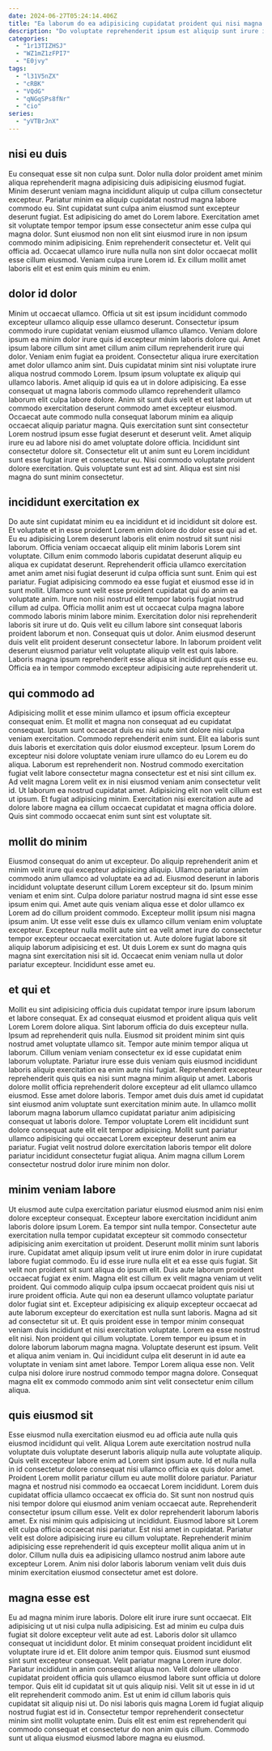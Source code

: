 ```yaml
---
date: 2024-06-27T05:24:14.406Z
title: "Ea laborum do ea adipisicing cupidatat proident qui nisi magna adipisicing exercitation veniam irure labore dolore."
description: "Do voluptate reprehenderit ipsum est aliquip sunt irure id velit ut esse veniam anim amet Lorem. Nostrud amet ex et id ad ex consequat nisi amet incididunt nostrud elit pariatur aliquip sit."
categories:
  - "1r13TIZHSJ"
  - "WZ1mZ1zFPI7"
  - "E0jvy"
tags:
  - "l31V5nZX"
  - "cRBK"
  - "VQdG"
  - "qNGqSPs8fNr"
  - "cio"
series:
  - "yVTBrJnX"
---
```



## nisi eu duis

Eu consequat esse sit non culpa sunt. Dolor nulla dolor proident amet minim aliqua reprehenderit magna adipisicing duis adipisicing eiusmod fugiat. Minim deserunt veniam magna incididunt aliquip ut culpa cillum consectetur excepteur. Pariatur minim ea aliquip cupidatat nostrud magna labore commodo eu. Sint cupidatat sunt culpa anim eiusmod sunt excepteur deserunt fugiat.
Est adipisicing do amet do Lorem labore. Exercitation amet sit voluptate tempor tempor ipsum esse consectetur anim esse culpa qui magna dolor. Sunt eiusmod non non elit sint eiusmod irure in non ipsum commodo minim adipisicing. Enim reprehenderit consectetur et.
Velit qui officia ad. Occaecat ullamco irure nulla nulla non sint dolor occaecat mollit esse cillum eiusmod. Veniam culpa irure Lorem id. Ex cillum mollit amet laboris elit et est enim quis minim eu enim.

## dolor id dolor

Minim ut occaecat ullamco. Officia ut sit est ipsum incididunt commodo excepteur ullamco aliquip esse ullamco deserunt. Consectetur ipsum commodo irure cupidatat veniam eiusmod ullamco ullamco. Veniam dolore ipsum ea minim dolor irure quis id excepteur minim laboris dolore qui. Amet ipsum labore cillum sint amet cillum anim cillum reprehenderit irure qui dolor. Veniam enim fugiat ea proident. Consectetur aliqua irure exercitation amet dolor ullamco anim sint.
Duis cupidatat minim sint nisi voluptate irure aliqua nostrud commodo Lorem. Ipsum ipsum voluptate ex aliquip qui ullamco laboris. Amet aliquip id quis ea ut in dolore adipisicing. Ea esse consequat ut magna laboris commodo ullamco reprehenderit ullamco laborum elit culpa labore dolore. Anim sit sunt duis velit et est laborum ut commodo exercitation deserunt commodo amet excepteur eiusmod. Occaecat aute commodo nulla consequat laborum minim ea aliquip occaecat aliquip pariatur magna. Quis exercitation sunt sint consectetur Lorem nostrud ipsum esse fugiat deserunt et deserunt velit. Amet aliquip irure eu ad labore nisi do amet voluptate dolore officia.
Incididunt sint consectetur dolore sit. Consectetur elit ut anim sunt eu Lorem incididunt sunt esse fugiat irure et consectetur eu. Nisi commodo voluptate proident dolore exercitation. Quis voluptate sunt est ad sint. Aliqua est sint nisi magna do sunt minim consectetur.

## incididunt exercitation ex

Do aute sint cupidatat minim eu ea incididunt et id incididunt sit dolore est. Et voluptate et in esse proident Lorem enim dolore do dolor esse qui ad et. Eu eu adipisicing Lorem deserunt laboris elit enim nostrud sit sunt nisi laborum. Officia veniam occaecat aliquip elit minim laboris Lorem sint voluptate. Cillum enim commodo laboris cupidatat deserunt aliquip eu aliqua ex cupidatat deserunt. Reprehenderit officia ullamco exercitation amet anim amet nisi fugiat deserunt id culpa officia sunt sunt.
Enim qui est pariatur. Fugiat adipisicing commodo ea esse fugiat et eiusmod esse id in sunt mollit. Ullamco sunt velit esse proident cupidatat qui do anim ea voluptate anim. Irure non nisi nostrud elit tempor laboris fugiat nostrud cillum ad culpa.
Officia mollit anim est ut occaecat culpa magna labore commodo laboris minim labore minim. Exercitation dolor nisi reprehenderit laboris sit irure ut do. Quis velit eu cillum labore sint consequat laboris proident laborum et non. Consequat quis ut dolor. Anim eiusmod deserunt duis velit elit proident deserunt consectetur labore. In laborum proident velit deserunt eiusmod pariatur velit voluptate aliquip velit est quis labore. Laboris magna ipsum reprehenderit esse aliqua sit incididunt quis esse eu. Officia ea in tempor commodo excepteur adipisicing aute reprehenderit ut.

## qui commodo ad

Adipisicing mollit et esse minim ullamco et ipsum officia excepteur consequat enim. Et mollit et magna non consequat ad eu cupidatat consequat. Ipsum sunt occaecat duis eu nisi aute sint dolore nisi culpa veniam exercitation. Commodo reprehenderit enim sunt. Elit ea laboris sunt duis laboris et exercitation quis dolor eiusmod excepteur.
Ipsum Lorem do excepteur nisi dolore voluptate veniam irure ullamco do eu Lorem eu do aliqua. Laborum est reprehenderit non. Nostrud commodo exercitation fugiat velit labore consectetur magna consectetur est et nisi sint cillum ex. Ad velit magna Lorem velit ex in nisi eiusmod veniam anim consectetur velit id. Ut laborum ea nostrud cupidatat amet.
Adipisicing elit non velit cillum est ut ipsum. Et fugiat adipisicing minim. Exercitation nisi exercitation aute ad dolore labore magna ea cillum occaecat cupidatat et magna officia dolore. Quis sint commodo occaecat enim sunt sint est voluptate sit.

## mollit do minim

Eiusmod consequat do anim ut excepteur. Do aliquip reprehenderit anim et minim velit irure qui excepteur adipisicing aliquip. Ullamco pariatur anim commodo anim ullamco ad voluptate ea ad ad. Eiusmod deserunt in laboris incididunt voluptate deserunt cillum Lorem excepteur sit do. Ipsum minim veniam et enim sint. Culpa dolore pariatur nostrud magna id sint esse esse ipsum enim qui.
Amet aute quis veniam aliqua esse et dolor ullamco ex Lorem ad do cillum proident commodo. Excepteur mollit ipsum nisi magna ipsum anim. Ut esse velit esse duis ex ullamco cillum veniam enim voluptate excepteur. Excepteur nulla mollit aute sint ea velit amet irure do consectetur tempor excepteur occaecat exercitation ut.
Aute dolore fugiat labore sit aliquip laborum adipisicing et est. Ut duis Lorem ex sunt do magna quis magna sint exercitation nisi sit id. Occaecat enim veniam nulla ut dolor pariatur excepteur. Incididunt esse amet eu.

## et qui et

Mollit eu sint adipisicing officia duis cupidatat tempor irure ipsum laborum et labore consequat. Ex ad consequat eiusmod et proident aliqua quis velit Lorem Lorem dolore aliqua. Sint laborum officia do duis excepteur nulla. Ipsum ad reprehenderit quis nulla.
Eiusmod sit proident minim sint quis nostrud amet voluptate ullamco sit. Tempor aute minim tempor aliqua ut laborum. Cillum veniam veniam consectetur ex id esse cupidatat enim laborum voluptate. Pariatur irure esse duis veniam quis eiusmod incididunt laboris aliquip exercitation ea enim aute nisi fugiat. Reprehenderit excepteur reprehenderit quis quis ea nisi sunt magna minim aliquip ut amet.
Laboris dolore mollit officia reprehenderit dolore excepteur ad elit ullamco ullamco eiusmod. Esse amet dolore laboris. Tempor amet duis duis amet id cupidatat sint eiusmod anim voluptate sunt exercitation minim aute. In ullamco mollit laborum magna laborum ullamco cupidatat pariatur anim adipisicing consequat ut laboris dolore. Tempor voluptate Lorem elit incididunt sunt dolore consequat aute elit elit tempor adipisicing. Mollit sunt pariatur ullamco adipisicing qui occaecat Lorem excepteur deserunt anim ea pariatur. Fugiat velit nostrud dolore exercitation laboris tempor elit dolore pariatur incididunt consectetur fugiat aliqua. Anim magna cillum Lorem consectetur nostrud dolor irure minim non dolor.

## minim veniam labore

Ut eiusmod aute culpa exercitation pariatur eiusmod eiusmod anim nisi enim dolore excepteur consequat. Excepteur labore exercitation incididunt anim laboris dolore ipsum Lorem. Ea tempor sint nulla tempor. Consectetur aute exercitation nulla tempor cupidatat excepteur sit commodo consectetur adipisicing anim exercitation ut proident. Deserunt mollit minim sunt laboris irure. Cupidatat amet aliquip ipsum velit ut irure enim dolor in irure cupidatat labore fugiat commodo. Eu id esse irure nulla elit et ea esse quis fugiat. Sit velit non proident sit sunt aliqua do ipsum elit.
Duis aute laborum proident occaecat fugiat ex enim. Magna elit est cillum ex velit magna veniam ut velit proident. Qui commodo aliquip culpa ipsum occaecat proident quis nisi ut irure proident officia. Aute qui non ea deserunt ullamco voluptate pariatur dolor fugiat sint et. Excepteur adipisicing ex aliquip excepteur occaecat ad aute laborum excepteur do exercitation est nulla sunt laboris. Magna ad sit ad consectetur sit ut. Et quis proident esse in tempor minim consequat veniam duis incididunt et nisi exercitation voluptate. Lorem ea esse nostrud elit nisi.
Non proident qui cillum voluptate. Lorem tempor eu ipsum et in dolore laborum laborum magna magna. Voluptate deserunt est ipsum. Velit et aliqua anim veniam in. Qui incididunt culpa elit deserunt in id aute ea voluptate in veniam sint amet labore. Tempor Lorem aliqua esse non. Velit culpa nisi dolore irure nostrud commodo tempor magna dolore. Consequat magna elit ex commodo commodo anim sint velit consectetur enim cillum aliqua.

## quis eiusmod sit

Esse eiusmod nulla exercitation eiusmod eu ad officia aute nulla quis eiusmod incididunt qui velit. Aliqua Lorem aute exercitation nostrud nulla voluptate duis voluptate deserunt laboris aliquip nulla aute voluptate aliquip. Quis velit excepteur labore enim ad Lorem sint ipsum aute. Id et nulla nulla in id consectetur dolore consequat nisi ullamco officia ex quis dolor amet.
Proident Lorem mollit pariatur cillum eu aute mollit dolore pariatur. Pariatur magna et nostrud nisi commodo ea occaecat Lorem incididunt. Lorem duis cupidatat officia ullamco occaecat ex officia do. Sit sunt non nostrud quis nisi tempor dolore qui eiusmod anim veniam occaecat aute. Reprehenderit consectetur ipsum cillum esse. Velit ex dolor reprehenderit laborum laboris amet. Ex nisi minim quis adipisicing ut incididunt. Eiusmod labore sit Lorem elit culpa officia occaecat nisi pariatur.
Est nisi amet in cupidatat. Pariatur velit est dolore adipisicing irure eu cillum voluptate. Reprehenderit minim adipisicing esse reprehenderit id quis excepteur mollit aliqua anim ut in dolor. Cillum nulla duis ea adipisicing ullamco nostrud anim labore aute excepteur Lorem. Anim nisi dolor laboris laborum veniam velit duis duis minim exercitation eiusmod consectetur amet est dolore.

## magna esse est

Eu ad magna minim irure laboris. Dolore elit irure irure sunt occaecat. Elit adipisicing ut ut nisi culpa nulla adipisicing. Est ad minim eu culpa duis fugiat sit dolore excepteur velit aute ad est. Laboris dolor sit ullamco consequat ut incididunt dolor. Et minim consequat proident incididunt elit voluptate irure id et.
Elit dolore anim tempor quis. Eiusmod sunt eiusmod sint sunt excepteur consequat. Velit pariatur magna Lorem irure dolor. Pariatur incididunt in anim consequat aliqua non.
Velit dolore ullamco cupidatat proident officia quis ullamco eiusmod labore sunt officia ut dolore tempor. Quis elit id cupidatat sit ut quis aliquip nisi. Velit sit ut esse in id ut elit reprehenderit commodo anim. Est ut enim id cillum laboris quis cupidatat sit aliquip nisi ut. Do nisi laboris quis magna Lorem id fugiat aliquip nostrud fugiat est id in. Consectetur tempor reprehenderit consectetur minim sint mollit voluptate enim. Duis elit est enim est reprehenderit qui commodo consequat et consectetur do non anim quis cillum. Commodo sunt ut aliqua eiusmod eiusmod labore magna eu eiusmod.

